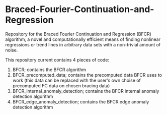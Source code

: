 # Braced-Fourier-Continuation-and-Regression
Repository for the Braced Fourier Continuation and Regression (BFCR) algorithm, a novel and computationally efficient means of finding nonlinear regressions or trend lines in arbitrary data sets with a non-trivial amount of noise.

This repository current contains 4 pieces of code:
1. BFCR; contains the BFCR algorithm
2. BFCR_precomputed_data; contains the precomputed data BFCR uses to work (this data can be replaced with the user's own choise of precomputed FC data on chosen bracing data)
3. BFCR_internal_anomaly_detection; contains the BFCR internal anomaly detection algorithm
4. BFCR_edge_anomaly_detection; contains the BFCR edge anomaly detection algorithm
